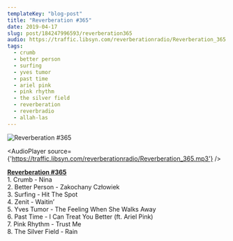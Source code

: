 ```yaml
---
templateKey: "blog-post"
title: "Reverberation #365"
date: 2019-04-17
slug: post/184247996593/reverberation365
audio: https://traffic.libsyn.com/reverberationradio/Reverberation_365.mp3
tags:
  - crumb
  - better person
  - surfing
  - yves tumor
  - past time
  - ariel pink
  - pink rhythm
  - the silver field
  - reverberation
  - reverbradio
  - allah-las
---
```


![Reverberation #365](../images/ed2220ef6cf94907264855064d65117b01f01424f5e1281f7b7982fd4f84fb5e.jpg)

<AudioPlayer source={'https://traffic.libsyn.com/reverberationradio/Reverberation_365.mp3'} />

<p><b><a href="http://traffic.libsyn.com/reverberationradio/Reverberation_365.mp3">Reverberation #365</a><br /></b>1. Crumb - Nina<br />2. Better Person - Zakochany Cz&#322;owiek<br />3. Surfing - Hit The Spot<br />4. Zenit - Waitin&rsquo;<br />5. Yves Tumor - The Feeling When She Walks Away<br />6. Past Time - I Can Treat You Better (ft. Ariel Pink)<br />7. Pink Rhythm - Trust Me<br />8. The Silver Field - Rain</p>
